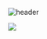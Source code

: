 ![header](https://capsule-render.vercel.app/api?type=Soft&color=1&height=100&section=header&text=capsule%20render&fontSize=50)

![](https://github-readme-stats.vercel.app/api?username=LeeYun&show_icons=true&theme=radical)

